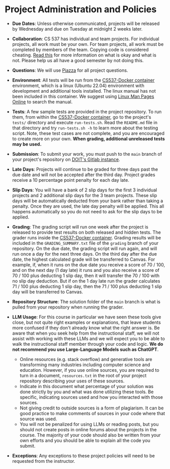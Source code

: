 # Project Administration and Policies

* **Due Dates**: Unless otherwise communicated, projects will be released by Wednesday and due on Tuesday at midnight 2 weeks later.

* **Collaboration**: CS 537 has individual and team projects.  For individual projects, all work must be your own.  For team projects, all work must be completed by members of the team.  Copying code is considered cheating. [Read this](http://pages.cs.wisc.edu/~remzi/Classes/537/Spring2018/dontcheat.html) for more information on what is okay and what is not.  Please help us all have a good semester by not doing this.

* **Questions**: We will use [Piazza](https://piazza.com/class/mf19xjonaw03kw) for all project questions.

* **Environment**: All tests will be run from the [CS537-Docker container](https://git.doit.wisc.edu/cdis/cs/courses/cs537/useful-resources/cs537-docker) environment, which is a linux (Ubuntu 22.04) environment with development and additional tools installed.  The linux manual has not been included in this container.  We suggest using [Linux Man Pages Online](http://man.he.net/) to search the manual.

* **Tests**: A few sample tests are provided in the project repository.  To run them, from within the [CS537-Docker container](https://git.doit.wisc.edu/cdis/cs/courses/cs537/useful-resources/cs537-docker), go to the project's `tests/` directory and execute `run-tests.sh`.  Read the `README.md` file in that directory and try `run-tests.sh -h` to learn more about the testing script.  Note, these test cases are not complete, and you are encouraged to create more on your own.  **When grading, additional unreleased tests may be used.**

* **Submission**: To submit your work, you must push to the `main` branch of your project's repository on [DOIT's Gitlab instance](https://git.doit.wisc.edu/).

* **Late Days**: Projects will continue to be graded for three days past the due date and will not be accepted after the third day.  Project grades receive a 10 percentage point penalty for each day late.

* **Slip Days**:  You will have a bank of 2 slip days for the first 3 individual projects and 2 additional slip days for the 3 team projects.  These slip days will be automatically deducted from your bank rather than taking a penalty.  Once they are used, the late day penalty will be applied.  This all happens automatically so you do not need to ask for the slip days to be applied.

* **Grading**: The grading script will run one week after the project is released to provide test results on both released and hidden tests.  The grader runs inside the [CS537-Docker container](https://git.doit.wisc.edu/cdis/cs/courses/cs537/useful-resources/cs537-docker).  Grading results will be included in the `GRADING_SUMMARY.txt` file of the `grading` branch of your repository.  On the due date, the grading script will run again, and will run once a day for the next three days.  On the third day after the due date, the highest calculated grade will be transferred to Canvas.  For example, if, when it runs on the due date you receive a score of 70 / 100, and on the next day (1 day late) it runs and you also receive a score of 70 / 100 plus deducting 1 slip day, then it will transfer the 70 / 100 with no slip day deduction.  But if on the 1 day late run the grader calculates 71 / 100 plus deducting 1 slip day, then the 71 / 100 plus deducting 1 slip day will be transferred to Canvas.

* **Repository Structure**:  The solution folder of the `main` branch is what is pulled from your repository when running the grader.

* **LLM Usage**: For this course in particular we have seen these tools give close, but not quite right examples or explanations, that leave students more confused if they don't already know what the right answer is. Be aware that when you seek help from the instructional staff, we will not assist with working with these LLMs and we will expect you to be able to walk the instructional staff member through your code and logic.  **We do not recommend you use Large-Language Models such as ChatGPT**.

    - Online resources (e.g. stack overflow) and generative tools are transforming many industries including computer science and education.  However, if you use online sources, you are required to turn in a document, `resources.txt` in the root of your project repository describing your uses of these sources.
    - Indicate in this document what percentage of your solution was done strictly by you and what was done utilizing these tools. Be specific, indicating sources used and how you interacted with those sources.
    - Not giving credit to outside sources is a form of plagiarism. It can be good practice to make comments of sources in your code where that source was used.
    - You will not be penalized for using LLMs or reading posts, but you should not create posts in online forums about the projects in the course. The majority of your code should also be written from your own efforts and you should be able to explain all the code you submit.

* **Exceptions**: Any exceptions to these project policies will need to be requested from the instructor.
